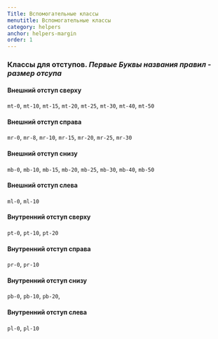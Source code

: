 ```yaml
---
Title: Вспомогательные классы
menutitle: Вспомогательные классы
category: helpers
anchor: helpers-margin
order: 1
---
```


### Классы для отступов. _Первые Буквы названия правил - размер отсупа_

#### Внешний отступ сверху

`mt-0`, `mt-10`, `mt-15`, `mt-20`, `mt-25`, `mt-30`, `mt-40`, `mt-50`

#### Внешний отступ справа

`mr-0`, `mr-8`, `mr-10`, `mr-15`, `mr-20`, `mr-25`, `mr-30`

#### Внешний отступ снизу

`mb-0`, `mb-10`, `mb-15`, `mb-20`, `mb-25`, `mb-30`, `mb-40`, `mb-50`

#### Внешний отступ слева

`ml-0`, `ml-10`

#### Внутренний отступ сверху

`pt-0`, `pt-10`, `pt-20`

#### Внутренний отступ справа

`pr-0`, `pr-10`

#### Внутренний отступ снизу

`pb-0`, `pb-10`, `pb-20`,

#### Внутренний отступ слева

`pl-0`, `pl-10`
